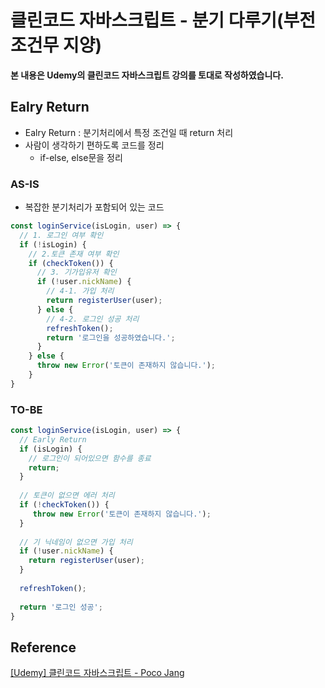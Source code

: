 # 클린코드 자바스크립트 - 분기 다루기(부전 조건무 지양)



**본 내용은 Udemy의 클린코드 자바스크립트 강의를 토대로 작성하였습니다.**



## Ealry Return

* Ealry Return : 분기처리에서 특정 조건일 때 return 처리
* 사람이 생각하기 편하도록 코드를 정리
  * if-else, else문을 정리



### AS-IS

* 복잡한 분기처리가 포함되어 있는 코드

```JavaScript
const loginService(isLogin, user) => {
  // 1. 로그인 여부 확인
  if (!isLogin) {
    // 2.토큰 존재 여부 확인
    if (checkToken()) {
      // 3. 기가입유저 확인
      if (!user.nickName) {
        // 4-1. 가입 처리
        return registerUser(user);
      } else {
        // 4-2. 로그인 성공 처리
        refreshToken();
        return '로그인을 성공하였습니다.';
      }
    } else {
      throw new Error('토큰이 존재하지 않습니다.');
    }
}
```



### TO-BE

```JavaScript
const loginService(isLogin, user) => {
  // Early Return
  if (isLogin) {
    // 로그인이 되어있으면 함수를 종료
    return;
  }
  
  // 토큰이 없으면 에러 처리
  if (!checkToken()) {
     throw new Error('토큰이 존재하지 않습니다.');
  }
  
  // 기 닉네임이 없으면 가입 처리
  if (!user.nickName) {
    return registerUser(user);
  } 
  
  refreshToken();
  
  return '로그인 성공';
}
```







## Reference

[[Udemy] 클린코드 자바스크립트 - Poco Jang](https://www.udemy.com/course/clean-code-js/)

